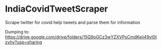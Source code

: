 # IndiaCovidTweetScraper
Scrape twitter for covid help tweets and parse them for information

Dumping to: https://drive.google.com/drive/folders/15Q9oGCz3wYZXVPsCmdKeii49yl0tzyhv?usp=sharing